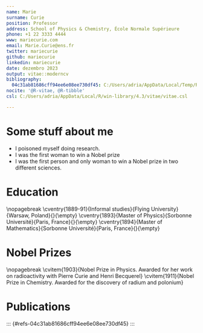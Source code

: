 ```yaml
---
name: Marie
surname: Curie
position: Professor
address: School of Physics & Chemistry, École Normale Supérieure
phone: +1 22 3333 4444
www: mariecurie.com
email: Marie.Curie@ens.fr
twitter: mariecurie
github: mariecurie
linkedin: mariecurie
date: dezembro 2023
output: vitae::moderncv
bibliography:
  04c31ab81686cff94ee6e08ee730df45: C:/Users/adria/AppData/Local/Temp/RtmpmOjTAM/file8d851c57875.yaml
nocite: '@R-vitae, @R-tibble'
csl: C:/Users/adria/AppData/Local/R/win-library/4.3/vitae/vitae.csl

---
```




# Some stuff about me

 * I poisoned myself doing research.
 * I was the first woman to win a Nobel prize
 * I was the first person and only woman to win a Nobel prize in two different sciences.

# Education

\nopagebreak
	\cventry{1889-91}{Informal studies}{Flying University}{Warsaw, Poland}{}{\empty}
	\cventry{1893}{Master of Physics}{Sorbonne Université}{Paris, France}{}{\empty}
	\cventry{1894}{Master of Mathematics}{Sorbonne Université}{Paris, France}{}{\empty}

# Nobel Prizes

\nopagebreak
	\cvitem{1903}{Nobel Prize in Physics. Awarded for her work on radioactivity with Pierre Curie and Henri Becquerel}
	\cvitem{1911}{Nobel Prize in Chemistry. Awarded for the discovery of radium and polonium}

# Publications


::: {#refs-04c31ab81686cff94ee6e08ee730df45}
:::

